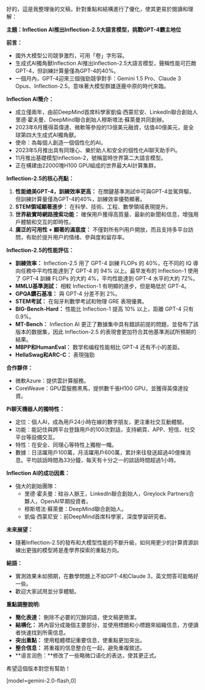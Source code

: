 好的，這是我整理後的文稿，針對重點和結構進行了優化，使其更易於閱讀和理解：

**主題：Inflection AI推出Inflection-2.5大語言模型，挑戰GPT-4霸主地位**

**前言：**

*   國外大模型公司競爭激烈，可用「卷」字形容。
*   生成式AI獨角獸Inflection AI推出Inflection-2.5大語言模型，聲稱性能可匹敵GPT-4，但訓練計算量僅為GPT-4的40%。
*   一個月內，GPT-4迎來三個強勁競爭對手：Gemini 1.5 Pro、Claude 3 Opus、Inflection-2.5，意味著大模型群雄逐鹿中原的時代來臨。

**Inflection AI簡介：**

*   成立僅兩年，由前DeepMind首席科學家凱倫·西蒙尼安、LinkedIn聯合創始人里德·霍夫曼、DeepMind聯合創始人穆斯塔法·蘇萊曼共同創辦。
*   2023年6月獲得英偉達、微軟等參投的13億美元融資，估值40億美元，是全球第四大生成式AI獨角獸。
*   使命：為每個人創造一個個性化的AI。
*   2023年5月推出具有同理心、樂於助人和安全的個性化AI聊天助手Pi。
*   11月推出基礎模型Inflection-2，號稱當時世界第二大語言模型。
*   正在構建由22000塊H100 GPU組成的世界最大AI計算集群。

**Inflection-2.5的核心亮點：**

1.  **性能媲美GPT-4，訓練效率更高：** 在關鍵基準測試中可與GPT-4並駕齊驅，但訓練計算量僅為GPT-4的40%，訓練效率優勢顯著。
2.  **STEM領域顯著進步：** 在科學、技術、工程、數學領域表現提升。
3.  **世界級實時網路搜索功能：** 確保用戶獲得高質量、最新的新聞和信息，增強用戶體驗和交互的即時性。
4.  **廣泛的可用性 + 顯著的滿意度：** 不僅對所有Pi用戶開放，而且支持多平台訪問，有助於提升用户的情绪、參與度和留存率。

**Inflection-2.5的性能評估：**

*   **訓練效率：** Inflection-2.5 用了 GPT-4 訓練 FLOPs 的 40%，在不同的 IQ 導向任務中平均性能達到了 GPT-4 的 94% 以上。最早发布的 Inflection-1 使用了 GPT-4 訓練 FLOPs 的大約 4%，平均性能達到 GPT-4 水平的大約 72%。
*   **MMLU基準測試：** 相較 Inflection-1 有明顯的進步，但是略低於 GPT-4。
*   **GPQA鑽石基准：** 與 GPT-4 分差不到 2%。
*   **STEM考試：** 在匈牙利數學考試和物理 GRE 表現優異。
*   **BIG-Bench-Hard：** 性能比 Inflection-1 提高 10% 以上，距離 GPT-4 只有 0.9%。
*   **MT-Bench：** Inflection AI 更正了數據集中具有錯誤前提的問題，並發布了該版本的数据集，因此 Inflection-2.5 的表現會更加符合其他基準測試所預期的結果。
*   **MBPP和HumanEval：** 数学和编程性能相比 GPT-4 还有不小的差距。
*   **HellaSwag和ARC-C：** 表現強勁

**合作夥伴：**

*   微軟Azure：提供雲計算服務。
*   CoreWeave：GPU雲服務黑馬，提供數千張H100 GPU，並獲得英偉達投資。

**Pi聊天機器人的獨特性：**

*   定位：個人AI，成為用戶24小時在線的數字朋友，更注重社交互動體驗。
*   功能：能記住與跨平台登錄用戶的100次對話，支持網頁、APP、短信、社交平台等設備交互。
*   特性：在安全、同理心等特性上獨樹一幟。
*   數據：日活躍用戶100萬，月活躍用戶600萬，累計來往發送超過40億條消息。平均談話時間為33分鐘，每天有十分之一的談話時間超過1小時。

**Inflection AI的成功因素：**

*   強大的創始團隊：
    *   里德·霍夫曼：硅谷人脈王，LinkedIn聯合創始人，Greylock Partners合夥人，OpenAI早期投資者。
    *   穆斯塔法·蘇萊曼：DeepMind聯合創始人。
    *   凱倫·西蒙尼安：前DeepMind首席科學家，深度學習研究者。

**未來展望：**

*   隨著Inflection-2.5的發布和大模型性能的不斷升級，如何用更少的計算資源訓練出更強的模型將是產學界探索的重點方向。

**結語：**

*   實測效果未如預期，在數學問題上不如GPT-4和Claude 3，英文問答可能略好一些。
*   歡迎大家試用並分享體驗。

**重點調整說明:**

*   **簡化表達：** 刪除不必要的冗餘詞語，使文稿更簡潔。
*   **結構化：** 將內容分成幾個主要部分，並使用標題和小標題來組織信息，方便讀者快速找到所需信息。
*   **突出重點：** 使用粗體標記重要信息，使重點更加突出。
*   **整合信息：** 將重複的信息整合在一起，避免重複敘述。
*   **语言润色：**修改了一些略微口语化的表达，使其更正式。

希望這個版本對您有幫助！

[model=gemini-2.0-flash,0]

